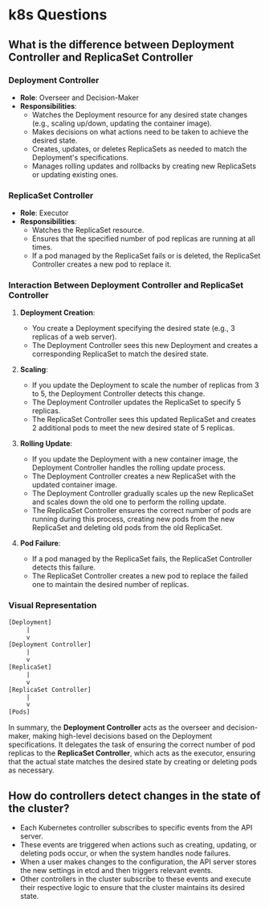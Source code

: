 # k8s Questions

## What is the difference between Deployment Controller and ReplicaSet Controller

### Deployment Controller

- **Role**: Overseer and Decision-Maker
- **Responsibilities**:
  - Watches the Deployment resource for any desired state changes (e.g., scaling up/down, updating the container image).
  - Makes decisions on what actions need to be taken to achieve the desired state.
  - Creates, updates, or deletes ReplicaSets as needed to match the Deployment's specifications.
  - Manages rolling updates and rollbacks by creating new ReplicaSets or updating existing ones.

### ReplicaSet Controller

- **Role**: Executor
- **Responsibilities**:
  - Watches the ReplicaSet resource.
  - Ensures that the specified number of pod replicas are running at all times.
  - If a pod managed by the ReplicaSet fails or is deleted, the ReplicaSet Controller creates a new pod to replace it.

### Interaction Between Deployment Controller and ReplicaSet Controller

1. **Deployment Creation**:
   - You create a Deployment specifying the desired state (e.g., 3 replicas of a web server).
   - The Deployment Controller sees this new Deployment and creates a corresponding ReplicaSet to match the desired state.

2. **Scaling**:
   - If you update the Deployment to scale the number of replicas from 3 to 5, the Deployment Controller detects this change.
   - The Deployment Controller updates the ReplicaSet to specify 5 replicas.
   - The ReplicaSet Controller sees this updated ReplicaSet and creates 2 additional pods to meet the new desired state of 5 replicas.

3. **Rolling Update**:
   - If you update the Deployment with a new container image, the Deployment Controller handles the rolling update process.
   - The Deployment Controller creates a new ReplicaSet with the updated container image.
   - The Deployment Controller gradually scales up the new ReplicaSet and scales down the old one to perform the rolling update.
   - The ReplicaSet Controller ensures the correct number of pods are running during this process, creating new pods from the new ReplicaSet and deleting old pods from the old ReplicaSet.

4. **Pod Failure**:
   - If a pod managed by the ReplicaSet fails, the ReplicaSet Controller detects this failure.
   - The ReplicaSet Controller creates a new pod to replace the failed one to maintain the desired number of replicas.

### Visual Representation

```txt
[Deployment]
     |
     v
[Deployment Controller]
     |
     v
[ReplicaSet]
     |
     v
[ReplicaSet Controller]
     |
     v
[Pods]
```

In summary, the **Deployment Controller** acts as the overseer and decision-maker, making high-level decisions based on the Deployment specifications. It delegates the task of ensuring the correct number of pod replicas to the **ReplicaSet Controller**, which acts as the executor, ensuring that the actual state matches the desired state by creating or deleting pods as necessary.

## How do controllers detect changes in the state of the cluster?

- Each Kubernetes controller subscribes to specific events from the API server.
- These events are triggered when actions such as creating, updating, or deleting pods occur, or when the system handles node failures.
- When a user makes changes to the configuration, the API server stores the new settings in etcd and then triggers relevant events.
- Other controllers in the cluster subscribe to these events and execute their respective logic to ensure that the cluster maintains its desired state.
